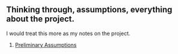 ## Thinking through, assumptions, everything about the project.

I would treat this more as my notes on the project.

1. [Preliminary Assumptions](preliminary_assumptions.md)
